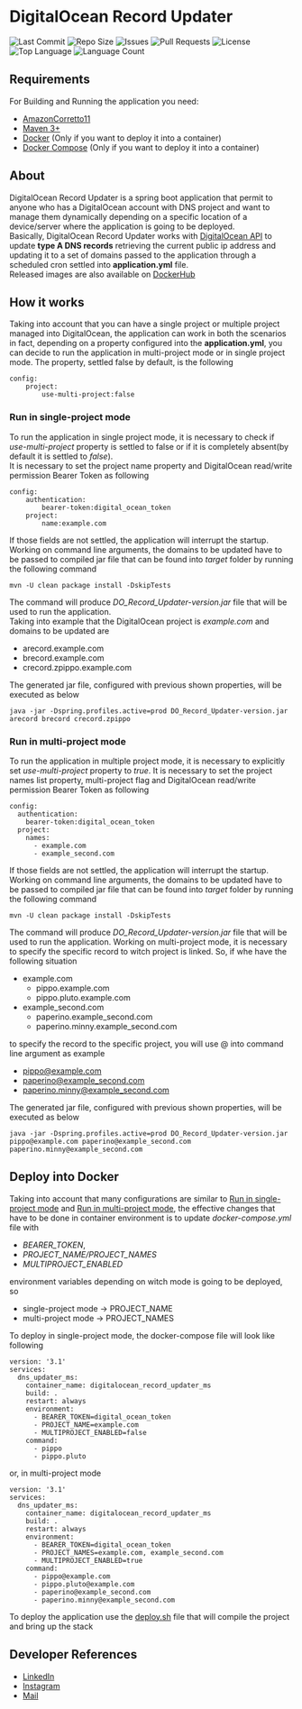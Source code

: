 # DigitalOcean Record Updater

![Last Commit](https://img.shields.io/github/last-commit/pingmyheart/DigitalOcean_Record_Updater)
![Repo Size](https://img.shields.io/github/repo-size/pingmyheart/DigitalOcean_Record_Updater)
![Issues](https://img.shields.io/github/issues/pingmyheart/DigitalOcean_Record_Updater)
![Pull Requests](https://img.shields.io/github/issues-pr/pingmyheart/DigitalOcean_Record_Updater)
![License](https://img.shields.io/github/license/pingmyheart/DigitalOcean_Record_Updater)
![Top Language](https://img.shields.io/github/languages/top/pingmyheart/DigitalOcean_Record_Updater)
![Language Count](https://img.shields.io/github/languages/count/pingmyheart/DigitalOcean_Record_Updater)


## Requirements

For Building and Running the application you need:

* [AmazonCorretto11](https://docs.aws.amazon.com/corretto/latest/corretto-11-ug/downloads-list.html)
* [Maven 3+](https://archive.apache.org/dist/maven/maven-3/)
* [Docker](https://docs.docker.com/get-docker/) (Only if you want to deploy it into a container)
* [Docker Compose](https://docs.docker.com/compose/install/) (Only if you want to deploy it into a container)

## About

DigitalOcean Record Updater is a spring boot application that permit to anyone who has a DigitalOcean account with DNS
project and want to manage them dynamically depending on a specific location of a device/server where the application is
going to be deployed.  
Basically, DigitalOcean Record Updater works
with [DigitalOcean API](https://docs.digitalocean.com/reference/api/api-reference/)
to update **type A DNS records** retrieving the current public ip address and updating it to a set of domains passed to
the application through a scheduled cron settled into **application.yml** file.  
Released images are also available on [DockerHub](https://hub.docker.com/r/pingmyheart/digitalocean_record_updater) 

## How it works

Taking into account that you can have a single project or multiple project managed into DigitalOcean, the application
can work in both the scenarios in fact, depending on a property configured into the **application.yml**, you can decide
to run the application in multi-project mode or in single project mode. The property, settled false by default, is the
following

```properties
config:
    project:
        use-multi-project:false
```

### Run in single-project mode

To run the application in single project mode, it is necessary to check if *use-multi-project* property is settled to
false or if it is completely absent(by default it is settled to *false*).  
It is necessary to set the project name property and DigitalOcean read/write permission Bearer Token as following

```properties
config:
    authentication:
        bearer-token:digital_ocean_token
    project:
        name:example.com
```

If those fields are not settled, the application will interrupt the startup.  
Working on command line arguments, the domains to be updated have to be passed to compiled jar file that can be found
into
*target* folder by running the following command

```shell
mvn -U clean package install -DskipTests
```

The command will produce *DO_Record_Updater-version.jar* file that will be used to run the application.  
Taking into example that the DigitalOcean project is *example.com* and domains to be updated are

* arecord.example.com
* brecord.example.com
* crecord.zpippo.example.com

The generated jar file, configured with previous shown properties, will be executed as below

```shell
java -jar -Dspring.profiles.active=prod DO_Record_Updater-version.jar arecord brecord crecord.zpippo
```

### Run in multi-project mode

To run the application in multiple project mode, it is necessary to explicitly set *use-multi-project* property to 
*true*. It is necessary to set the project names list property, multi-project flag and DigitalOcean read/write permission
Bearer Token as following

```properties
config:
  authentication:
    bearer-token:digital_ocean_token
  project:
    names:
      - example.com
      - example_second.com
```

If those fields are not settled, the application will interrupt the startup.  
Working on command line arguments, the domains to be updated have to be passed to compiled jar file that can be found
into
*target* folder by running the following command

```shell
mvn -U clean package install -DskipTests
```

The command will produce *DO_Record_Updater-version.jar* file that will be used to run the application. Working
on multi-project mode, it is necessary to specify the specific record to witch project is linked. So, if whe have the
following situation

* example.com
    * pippo.example.com
    * pippo.pluto.example.com
* example_second.com
    * paperino.example_second.com
    * paperino.minny.example_second.com

to specify the record to the specific project, you will use @ into command line argument as example

* pippo@example.com
* paperino@example_second.com
* paperino.minny@example_second.com

The generated jar file, configured with previous shown properties, will be executed as below

```shell
java -jar -Dspring.profiles.active=prod DO_Record_Updater-version.jar pippo@example.com paperino@example_second.com paperino.minny@example_second.com
```

## Deploy into Docker

Taking into account that many configurations are similar to [Run in single-project mode](#run-in-single-project-mode)
and [Run in multi-project mode](#run-in-multi-project-mode), the effective changes that have to be done in container
environment is to update *docker-compose.yml* file with 
* *BEARER_TOKEN*, 
* *PROJECT_NAME/PROJECT_NAMES*
* *MULTIPROJECT_ENABLED*

environment variables depending on witch mode is going to be deployed, so

* single-project mode &rarr; PROJECT_NAME
* multi-project mode &rarr; PROJECT_NAMES

To deploy in single-project mode, the docker-compose file will look like following

```properties
version: '3.1'
services:
  dns_updater_ms:
    container_name: digitalocean_record_updater_ms
    build: .
    restart: always
    environment:
      - BEARER_TOKEN=digital_ocean_token
      - PROJECT_NAME=example.com
      - MULTIPROJECT_ENABLED=false
    command:
      - pippo
      - pippo.pluto
```

or, in multi-project mode

```properties
version: '3.1'
services:
  dns_updater_ms:
    container_name: digitalocean_record_updater_ms
    build: .
    restart: always
    environment:
      - BEARER_TOKEN=digital_ocean_token
      - PROJECT_NAMES=example.com, example_second.com
      - MULTIPROJECT_ENABLED=true
    command:
      - pippo@example.com
      - pippo.pluto@example.com
      - paperino@example_second.com
      - paperino.minny@example_second.com
```

To deploy the application use the [deploy.sh](deploy.sh) file that will compile the project and bring up the stack

## Developer References

* [LinkedIn](https://www.linkedin.com/in/antonio-russi-15b915196/)
* [Instagram](https://www.instagram.com/pingmyheart)
* [Mail](mailto:antoniorussi1972@gmail.com)